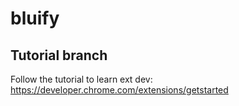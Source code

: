 # bluify

## Tutorial branch

Follow the tutorial to learn ext dev: https://developer.chrome.com/extensions/getstarted

